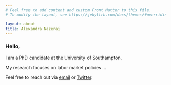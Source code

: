 ```yaml
---
# Feel free to add content and custom Front Matter to this file.
# To modify the layout, see https://jekyllrb.com/docs/themes/#overriding-theme-defaults

layout: about
title: Alexandra Nazerai
---
```


### Hello,

I am a PhD candidate at the University of Southampton.

My research focuses on labor market policies ...

Feel free to reach out via [email](mailto:an1e18@soton.ac.uk) or [Twitter](https://twitter.com/a_nazerai).
